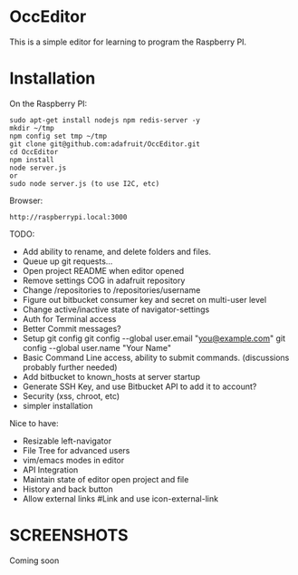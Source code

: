 OccEditor
================
This is a simple editor for learning to program the Raspberry PI.

Installation
============

On the Raspberry PI:

    sudo apt-get install nodejs npm redis-server -y
    mkdir ~/tmp
    npm config set tmp ~/tmp
    git clone git@github.com:adafruit/OccEditor.git
    cd OccEditor
    npm install
    node server.js
    or
    sudo node server.js (to use I2C, etc)

Browser:

    http://raspberrypi.local:3000

TODO:
- Add ability to rename, and delete folders and files.
- Queue up git requests...
- Open project README when editor opened
- Remove settings COG in adafruit repository
- Change /repositories to /repositories/username
- Figure out bitbucket consumer key and secret on multi-user level
- Change active/inactive state of navigator-settings
- Auth for Terminal access
- Better Commit messages?
- Setup git config
    git config --global user.email "you@example.com"
    git config --global user.name "Your Name"
- Basic Command Line access, ability to submit commands. (discussions probably further needed)
- Add bitbucket to known_hosts at server startup
- Generate SSH Key, and use Bitbucket API to add it to account?
- Security (xss, chroot, etc)
- simpler installation

Nice to have:
- Resizable left-navigator
- File Tree for advanced users
- vim/emacs modes in editor
- API Integration
- Maintain state of editor open project and file
- History and back button
- Allow external links #Link and use icon-external-link


SCREENSHOTS
===========
Coming soon